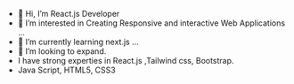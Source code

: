 - 👋 Hi, I’m React.js Developer
- 👀 I’m interested in Creating Responsive and interactive Web Applications ...
- 🌱 I’m currently learning next.js ...
- 💞️ I’m looking to expand.
- I have strong experties in React.js ,Tailwind css, Bootstrap.
- Java Script, HTML5, CSS3


<!---
Dev-Akils/Dev-Akils is a ✨ special ✨ repository because its `README.md` (this file) appears on your GitHub profile.
You can click the Preview link to take a look at your changes.
--->
